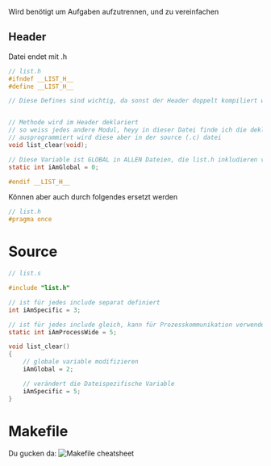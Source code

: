 Wird benötigt um Aufgaben aufzutrennen, und zu  vereinfachen

## Header
Datei endet mit .h
```c
// list.h
#ifndef __LIST_H__
#define __LIST_H__

// Diese Defines sind wichtig, da sonst der Header doppelt kompiliert werden kann. Macht auch Probleme mit Defines, Konstanten, statics und Methodendeklarationen


// Methode wird im Header deklariert
// so weiss jedes andere Modul, heyy in dieser Datei finde ich die deklaration
// ausprogrammiert wird diese aber in der source (.c) datei
void list_clear(void);

// Diese Variable ist GLOBAL in ALLEN Dateien, die list.h inkludieren vorhanden
static int iAmGlobal = 0;

#endif __LIST_H__
```
Können aber auch durch folgendes ersetzt werden

```c
// list.h
#pragma once

```


# Source
```c
// list.s

#include "list.h"

// ist für jedes include separat definiert
int iAmSpecific = 3;

// ist für jedes include gleich, kann für Prozesskommunikation verwendet werden.
static int iAmProcessWide = 5;

void list_clear()
{
	// globale variable modifizieren
	iAmGlobal = 2;

	// verändert die Dateispezifische Variable
	iAmSpecific = 5;
}
```

# Makefile

Du gucken da: ![Makefile cheatsheet](https://devhints.io/makefile)
